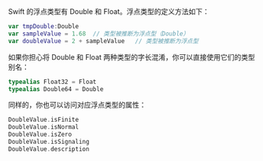 Swift 的浮点类型有 Double 和 Float。浮点类型的定义方法如下：

```swift
var tmpDouble:Double
var sampleValue = 1.68	// 类型被推断为浮点型（Double）
var doubleValue = 2 + sampleValue 	// 类型被推断为浮点型
```

如果你担心将 Double 和 Float 两种类型的字长混淆，你可以直接使用它们的类型别名：

```swift
typealias Float32 = Float
typealias Double64 = Double
```

同样的，你也可以访问对应浮点类型的属性：

```swift
DoubleValue.isFinite
DoubleValue.isNormal
DoubleValue.isZero
DoubleValue.isSignaling
DoubleValue.description
```

